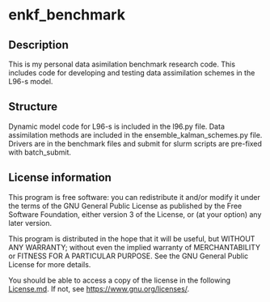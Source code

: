 # enkf_benchmark

## Description
This is my personal data asimilation benchmark research code.  This includes code for developing and testing data assimilation schemes in the L96-s model.

## Structure
Dynamic model code for L96-s is included in the l96.py file.  Data assimilation methods are included in the ensemble_kalman_schemes.py file.  Drivers are in the benchmark files and submit for slurm scripts are pre-fixed with batch_submit.

## License information

This program is free software: you can redistribute it and/or modify
it under the terms of the GNU General Public License as published by
the Free Software Foundation, either version 3 of the License, or
(at your option) any later version.

This program is distributed in the hope that it will be useful,
but WITHOUT ANY WARRANTY; without even the implied warranty of
MERCHANTABILITY or FITNESS FOR A PARTICULAR PURPOSE.  See the
GNU General Public License for more details.

You should be able to access a copy of the license in the following
[License.md](https://github.com/cgrudz/enkf_benchmark/LICENSE.md).
If not, see <https://www.gnu.org/licenses/>.
